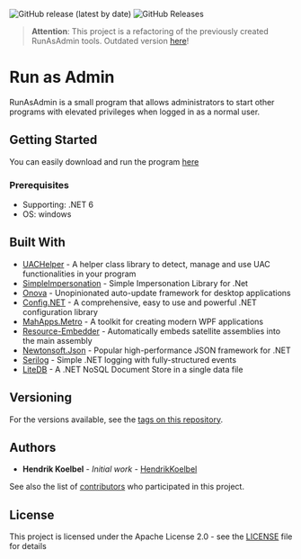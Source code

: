 ![GitHub release (latest by date)](https://img.shields.io/github/v/release/HendrikKoelbel/RunAsAdmin)
![GitHub Releases](https://img.shields.io/github/downloads/HendrikKoelbel/RunAsAdmin/latest/total)

> **Attention**: This project is a refactoring of the previously created RunAsAdmin tools. Outdated version [here](https://github.com/HendrikKoelbel/RunAsAdmin_Outdated)!

# Run as Admin

RunAsAdmin is a small program that allows administrators to start other programs with elevated privileges when logged in as a normal user.

## Getting Started
You can easily download and run the program [here](https://github.com/HendrikKoelbel/RunAsAdmin/releases/latest)

### Prerequisites

- Supporting: .NET 6
- OS: windows

## Built With

* [UACHelper](https://github.com/falahati/UACHelper) - A helper class library to detect, manage and use UAC functionalities in your program
* [SimpleImpersonation](https://github.com/mj1856/SimpleImpersonation) - Simple Impersonation Library for .Net
* [Onova](https://github.com/Tyrrrz/Onova) - Unopinionated auto-update framework for desktop applications
* [Config.NET](https://github.com/aloneguid/config) - A comprehensive, easy to use and powerful .NET configuration library
* [MahApps.Metro](https://github.com/MahApps/MahApps.Metro) - A toolkit for creating modern WPF applications
* [Resource-Embedder](https://github.com/MarcStan/resource-embedder) - Automatically embeds satellite assemblies into the main assembly
* [Newtonsoft.Json](https://github.com/JamesNK/Newtonsoft.Json) - Popular high-performance JSON framework for .NET
* [Serilog](https://github.com/serilog/serilog) - Simple .NET logging with fully-structured events
* [LiteDB](https://github.com/mbdavid/litedb) - A .NET NoSQL Document Store in a single data file

## Versioning

For the versions available, see the [tags on this repository](https://github.com/HendrikKoelbel/RunAsAdmin/tags). 

## Authors

* **Hendrik Koelbel** - *Initial work* - [HendrikKoelbel](https://github.com/HendrikKoelbel)

See also the list of [contributors](https://github.com/HendrikKoelbel/RunAsAdmin/contributors) who participated in this project.

## License

This project is licensed under the Apache License 2.0 - see the [LICENSE](LICENSE) file for details
